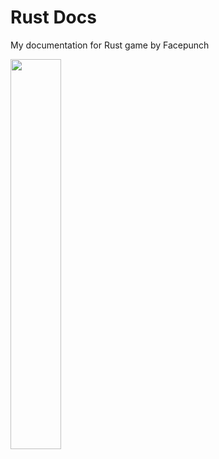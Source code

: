 # Rust Docs
My documentation for Rust game by Facepunch

<img src="https://files.facepunch.com/s/84f338d00e7e.png" width=40% height=40%>
